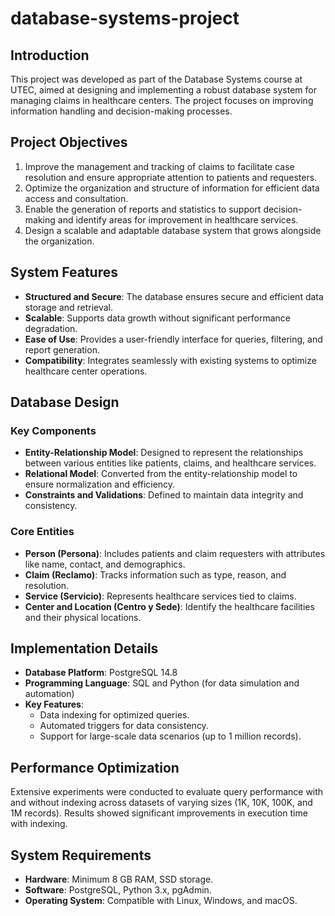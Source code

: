 # database-systems-project

## **Introduction**

This project was developed as part of the Database Systems course at UTEC, aimed at designing and implementing a robust database system for managing claims in healthcare centers. The project focuses on improving information handling and decision-making processes.

## **Project Objectives**

1. Improve the management and tracking of claims to facilitate case resolution and ensure appropriate attention to patients and requesters.
2. Optimize the organization and structure of information for efficient data access and consultation.
3. Enable the generation of reports and statistics to support decision-making and identify areas for improvement in healthcare services.
4. Design a scalable and adaptable database system that grows alongside the organization.

## **System Features**

- **Structured and Secure**: The database ensures secure and efficient data storage and retrieval.
- **Scalable**: Supports data growth without significant performance degradation.
- **Ease of Use**: Provides a user-friendly interface for queries, filtering, and report generation.
- **Compatibility**: Integrates seamlessly with existing systems to optimize healthcare center operations.

## **Database Design**

### **Key Components**
- **Entity-Relationship Model**: Designed to represent the relationships between various entities like patients, claims, and healthcare services.
- **Relational Model**: Converted from the entity-relationship model to ensure normalization and efficiency.
- **Constraints and Validations**: Defined to maintain data integrity and consistency.

### **Core Entities**
- **Person (Persona)**: Includes patients and claim requesters with attributes like name, contact, and demographics.
- **Claim (Reclamo)**: Tracks information such as type, reason, and resolution.
- **Service (Servicio)**: Represents healthcare services tied to claims.
- **Center and Location (Centro y Sede)**: Identify the healthcare facilities and their physical locations.

## **Implementation Details**

- **Database Platform**: PostgreSQL 14.8
- **Programming Language**: SQL and Python (for data simulation and automation)
- **Key Features**:
  - Data indexing for optimized queries.
  - Automated triggers for data consistency.
  - Support for large-scale data scenarios (up to 1 million records).

## **Performance Optimization**

Extensive experiments were conducted to evaluate query performance with and without indexing across datasets of varying sizes (1K, 10K, 100K, and 1M records). Results showed significant improvements in execution time with indexing.

## **System Requirements**

- **Hardware**: Minimum 8 GB RAM, SSD storage.
- **Software**: PostgreSQL, Python 3.x, pgAdmin.
- **Operating System**: Compatible with Linux, Windows, and macOS.
